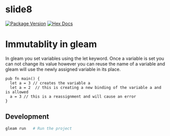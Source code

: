 # slide8

[![Package Version](https://img.shields.io/hexpm/v/slide8)](https://hex.pm/packages/slide8)
[![Hex Docs](https://img.shields.io/badge/hex-docs-ffaff3)](https://hexdocs.pm/slide8/)

# Immutablity in gleam

In gleam you set variables using the let keyword.
Once a variable is set you can not change its value however you can reuse the name of a variable and gleam will use the newly assigned variable in its place. 

```gleam
pub fn main() {
  let a = 3 // creates the variable a
  let a = 2  // this is creating a new binding of the variable a and is allowed
  a = 3 // this is a reassignment and will cause an error
}
```

## Development

```sh
gleam run   # Run the project
```
